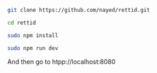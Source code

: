 ```bash
git clone https://github.com/nayed/rettid.git

cd rettid

sudo npm install

sudo npm run dev
```

And then go to htpp://localhost:8080